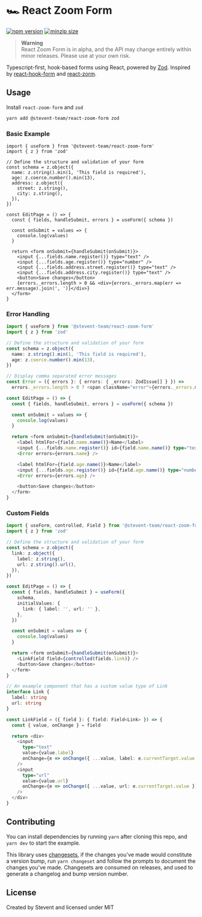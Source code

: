 # 🏎️ React Zoom Form

[![npm version](https://img.shields.io/npm/v/@stevent-team/react-zoom-form)](https://www.npmjs.com/package/@stevent-team/react-zoom-form)
[![minzip size](https://img.shields.io/bundlephobia/minzip/@stevent-team/react-zoom-form)](https://bundlephobia.com/package/@stevent-team/react-zoom-form)

> **Warning**<br>
> React Zoom Form is in alpha, and the API may change entirely within minor releases. Please use at your own risk.

Typescript-first, hook-based forms using React, powered by [Zod](https://github.com/colinhacks/zod). Inspired by [react-hook-form](https://github.com/react-hook-form/react-hook-form) and [react-zorm](https://github.com/esamattis/react-zorm).

## Usage

Install `react-zoom-form` and `zod`

```bash
yarn add @stevent-team/react-zoom-form zod
```

### Basic Example

```tsx
import { useForm } from '@stevent-team/react-zoom-form'
import { z } from 'zod'

// Define the structure and validation of your form
const schema = z.object({
  name: z.string().min(1, 'This field is required'),
  age: z.coerce.number().min(13),
  address: z.object({
    street: z.string(),
    city: z.string(),
  }),
})

const EditPage = () => {
  const { fields, handleSubmit, errors } = useForm({ schema })

  const onSubmit = values => {
    console.log(values)
  }

  return <form onSubmit={handleSubmit(onSubmit)}>
    <input {...fields.name.register()} type="text" />
    <input {...fields.age.register()} type="number" />
    <input {...fields.address.street.register()} type="text" />
    <input {...fields.address.city.register()} type="text" />
    <button>Save changes</button>
    {errors._errors.length > 0 && <div>{errors._errors.map(err => err.message).join(', ')}</div>}
  </form>
}
```

### Error Handling

```ts
import { useForm } from '@stevent-team/react-zoom-form'
import { z } from 'zod'

// Define the structure and validation of your form
const schema = z.object({
  name: z.string().min(1, 'This field is required'),
  age: z.coerce.number().min(13),
})

// Display comma separated error messages
const Error = ({ errors }: { errors: { _errors: ZodIssue[] } }) =>
  errors._errors.length > 0 ? <span className="error">{errors._errors.map(e => e.message).join(', ')}</span> : null

const EditPage = () => {
  const { fields, handleSubmit, errors } = useForm({ schema })

  const onSubmit = values => {
    console.log(values)
  }

  return <form onSubmit={handleSubmit(onSubmit)}>
    <label htmlFor={field.name.name()}>Name</label>
    <input {...fields.name.register()} id={field.name.name()} type="text" />
    <Error errors={errors.name} />

    <label htmlFor={field.age.name()}>Name</label>
    <input {...fields.age.register()} id={field.age.name()} type="number" />
    <Error errors={errors.age} />

    <button>Save changes</button>
  </form>
}
```

### Custom Fields

```ts
import { useForm, controlled, Field } from '@stevent-team/react-zoom-form'
import { z } from 'zod'

// Define the structure and validation of your form
const schema = z.object({
  link: z.object({
    label: z.string(),
    url: z.string().url(),
  }),
})

const EditPage = () => {
  const { fields, handleSubmit } = useForm({
    schema,
    initialValues: {
      link: { label: '', url: '' },
    },
  })

  const onSubmit = values => {
    console.log(values)
  }

  return <form onSubmit={handleSubmit(onSubmit)}>
    <LinkField field={controlled(fields.link)} />
    <button>Save changes</button>
  </form>
}

// An example component that has a custom value type of Link
interface Link {
  label: string
  url: string
}

const LinkField = ({ field }: { field: Field<Link> }) => {
  const { value, onChange } = field

  return <div>
    <input
      type="text"
      value={value.label}
      onChange={e => onChange({ ...value, label: e.currentTarget.value })}
    />
    <input
      type="url"
      value={value.url}
      onChange={e => onChange({ ...value, url: e.currentTarget.value })}
    />
  </div>
}
```

## Contributing

You can install dependencies by running `yarn` after cloning this repo, and `yarn dev` to start the example.

This library uses [changesets](https://github.com/changesets/changesets), if the changes you've made would constitute a version bump, run `yarn changeset` and follow the prompts to document the changes you've made. Changesets are consumed on releases, and used to generate a changelog and bump version number.

## License

Created by Stevent and licensed under MIT
